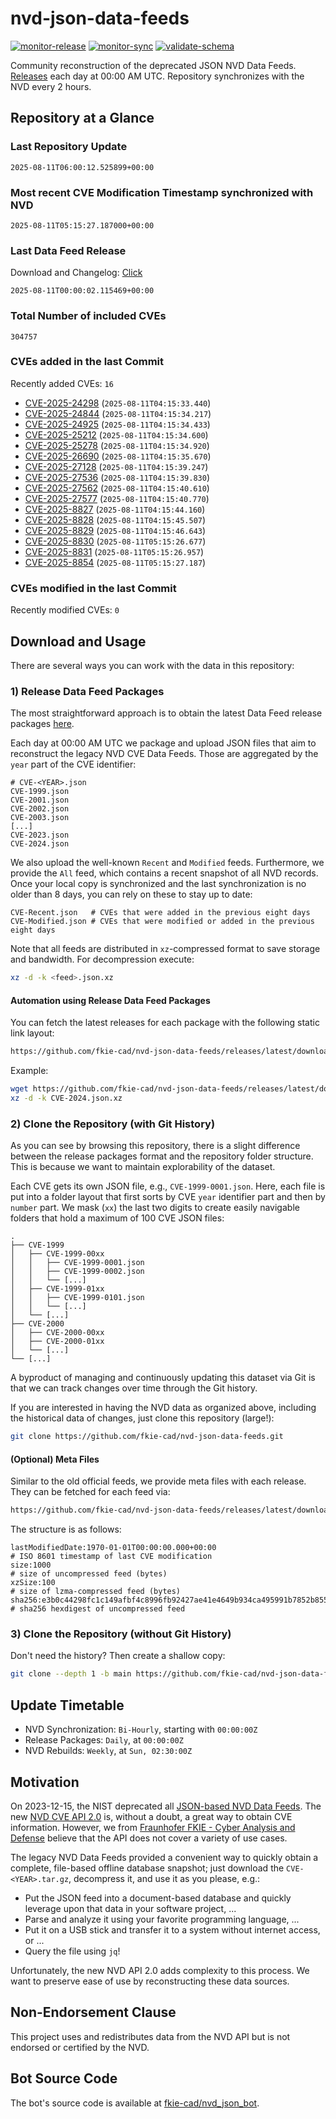 # nvd-json-data-feeds

[![monitor-release](https://github.com/fkie-cad/nvd-json-data-feeds/actions/workflows/monitor_release.yml/badge.svg)](https://github.com/fkie-cad/nvd-json-data-feeds/actions/workflows/monitor_release.yml)
[![monitor-sync](https://github.com/fkie-cad/nvd-json-data-feeds/actions/workflows/monitor_sync.yml/badge.svg)](https://github.com/fkie-cad/nvd-json-data-feeds/actions/workflows/monitor_sync.yml)
[![validate-schema](https://github.com/fkie-cad/nvd-json-data-feeds/actions/workflows/validate_schema.yml/badge.svg)](https://github.com/fkie-cad/nvd-json-data-feeds/actions/workflows/validate_schema.yml)

Community reconstruction of the deprecated JSON NVD Data Feeds.
[Releases](https://github.com/fkie-cad/nvd-json-data-feeds/releases/latest) each day at 00:00 AM UTC.
Repository synchronizes with the NVD every 2 hours.

## Repository at a Glance

### Last Repository Update

```plain
2025-08-11T06:00:12.525899+00:00
```

### Most recent CVE Modification Timestamp synchronized with NVD

```plain
2025-08-11T05:15:27.187000+00:00
```

### Last Data Feed Release

Download and Changelog: [Click](https://github.com/fkie-cad/nvd-json-data-feeds/releases/latest)

```plain
2025-08-11T00:00:02.115469+00:00
```

### Total Number of included CVEs

```plain
304757
```

### CVEs added in the last Commit

Recently added CVEs: `16`

- [CVE-2025-24298](CVE-2025/CVE-2025-242xx/CVE-2025-24298.json) (`2025-08-11T04:15:33.440`)
- [CVE-2025-24844](CVE-2025/CVE-2025-248xx/CVE-2025-24844.json) (`2025-08-11T04:15:34.217`)
- [CVE-2025-24925](CVE-2025/CVE-2025-249xx/CVE-2025-24925.json) (`2025-08-11T04:15:34.433`)
- [CVE-2025-25212](CVE-2025/CVE-2025-252xx/CVE-2025-25212.json) (`2025-08-11T04:15:34.600`)
- [CVE-2025-25278](CVE-2025/CVE-2025-252xx/CVE-2025-25278.json) (`2025-08-11T04:15:34.920`)
- [CVE-2025-26690](CVE-2025/CVE-2025-266xx/CVE-2025-26690.json) (`2025-08-11T04:15:35.670`)
- [CVE-2025-27128](CVE-2025/CVE-2025-271xx/CVE-2025-27128.json) (`2025-08-11T04:15:39.247`)
- [CVE-2025-27536](CVE-2025/CVE-2025-275xx/CVE-2025-27536.json) (`2025-08-11T04:15:39.830`)
- [CVE-2025-27562](CVE-2025/CVE-2025-275xx/CVE-2025-27562.json) (`2025-08-11T04:15:40.610`)
- [CVE-2025-27577](CVE-2025/CVE-2025-275xx/CVE-2025-27577.json) (`2025-08-11T04:15:40.770`)
- [CVE-2025-8827](CVE-2025/CVE-2025-88xx/CVE-2025-8827.json) (`2025-08-11T04:15:44.160`)
- [CVE-2025-8828](CVE-2025/CVE-2025-88xx/CVE-2025-8828.json) (`2025-08-11T04:15:45.507`)
- [CVE-2025-8829](CVE-2025/CVE-2025-88xx/CVE-2025-8829.json) (`2025-08-11T04:15:46.643`)
- [CVE-2025-8830](CVE-2025/CVE-2025-88xx/CVE-2025-8830.json) (`2025-08-11T05:15:26.677`)
- [CVE-2025-8831](CVE-2025/CVE-2025-88xx/CVE-2025-8831.json) (`2025-08-11T05:15:26.957`)
- [CVE-2025-8854](CVE-2025/CVE-2025-88xx/CVE-2025-8854.json) (`2025-08-11T05:15:27.187`)


### CVEs modified in the last Commit

Recently modified CVEs: `0`



## Download and Usage

There are several ways you can work with the data in this repository:

### 1) Release Data Feed Packages

The most straightforward approach is to obtain the latest Data Feed release packages [here](https://github.com/fkie-cad/nvd-json-data-feeds/releases/latest).

Each day at 00:00 AM UTC we package and upload JSON files that aim to reconstruct the legacy NVD CVE Data Feeds.
Those are aggregated by the `year` part of the CVE identifier:

```
# CVE-<YEAR>.json
CVE-1999.json
CVE-2001.json
CVE-2002.json
CVE-2003.json
[...]
CVE-2023.json
CVE-2024.json
```

We also upload the well-known `Recent` and `Modified` feeds.
Furthermore, we provide the `All` feed, which contains a recent snapshot of all NVD records.
Once your local copy is synchronized and the last synchronization is no older than 8 days, you can rely on these to stay up to date:

```plain
CVE-Recent.json   # CVEs that were added in the previous eight days
CVE-Modified.json # CVEs that were modified or added in the previous eight days
```

Note that all feeds are distributed in `xz`-compressed format to save storage and bandwidth.
For decompression execute:

```sh
xz -d -k <feed>.json.xz
```

#### Automation using Release Data Feed Packages

You can fetch the latest releases for each package with the following static link layout:

```sh
https://github.com/fkie-cad/nvd-json-data-feeds/releases/latest/download/CVE-<YEAR>.json.xz
```

Example:

```sh
wget https://github.com/fkie-cad/nvd-json-data-feeds/releases/latest/download/CVE-2024.json.xz
xz -d -k CVE-2024.json.xz
```

### 2) Clone the Repository (with Git History)

As you can see by browsing this repository, there is a slight difference between the release packages format and the repository folder structure.
This is because we want to maintain explorability of the dataset.

Each CVE gets its own JSON file, e.g., `CVE-1999-0001.json`.
Here, each file is put into a folder layout that first sorts by CVE `year` identifier part and then by `number` part.
We mask (`xx`) the last two digits to create easily navigable folders that hold a maximum of 100 CVE JSON files:

```plain
.
├── CVE-1999
│   ├── CVE-1999-00xx
│   │   ├── CVE-1999-0001.json
│   │   ├── CVE-1999-0002.json
│   │   └── [...]
│   ├── CVE-1999-01xx
│   │   ├── CVE-1999-0101.json
│   │   └── [...]
│   └── [...]
├── CVE-2000
│   ├── CVE-2000-00xx
│   ├── CVE-2000-01xx
│   └── [...]
└── [...]
```

A byproduct of managing and continuously updating this dataset via Git is that we can track changes over time through the Git history.

If you are interested in having the NVD data as organized above, including the historical data of changes, just clone this repository (large!):

```sh
git clone https://github.com/fkie-cad/nvd-json-data-feeds.git
```

#### (Optional) Meta Files

Similar to the old official feeds, we provide meta files with each release. They can be fetched for each feed via:

```sh
https://github.com/fkie-cad/nvd-json-data-feeds/releases/latest/download/CVE-<YEAR>.meta
```

The structure is as follows:

```plain
lastModifiedDate:1970-01-01T00:00:00.000+00:00                          # ISO 8601 timestamp of last CVE modification
size:1000                                                               # size of uncompressed feed (bytes)
xzSize:100                                                              # size of lzma-compressed feed (bytes)
sha256:e3b0c44298fc1c149afbf4c8996fb92427ae41e4649b934ca495991b7852b855 # sha256 hexdigest of uncompressed feed
```

### 3) Clone the Repository (without Git History)

Don't need the history? Then create a shallow copy:

```sh
git clone --depth 1 -b main https://github.com/fkie-cad/nvd-json-data-feeds.git
```


## Update Timetable

* NVD Synchronization: `Bi-Hourly`, starting with `00:00:00Z`
* Release Packages: `Daily`, at `00:00:00Z`
* NVD Rebuilds: `Weekly`, at `Sun, 02:30:00Z`


## Motivation

On 2023-12-15, the NIST deprecated all [JSON-based NVD Data Feeds](https://nvd.nist.gov/vuln/data-feeds#divRetirementBanner-1).
The new [NVD CVE API 2.0](https://nvd.nist.gov/developers/vulnerabilities) is, without a doubt, a great way to obtain CVE information.
However, we from [Fraunhofer FKIE - Cyber Analysis and Defense](https://www.fkie.fraunhofer.de/en/departments/cad.html) believe that the API does not cover a variety of use cases.

The legacy NVD Data Feeds provided a convenient way to quickly obtain a complete, file-based offline database snapshot; just download the `CVE-<YEAR>.tar.gz`, decompress it, and use it as you please, e.g.:

- Put the JSON feed into a document-based database and quickly leverage upon that data in your software project, ...
- Parse and analyze it using your favorite programming language, ...
- Put it on a USB stick and transfer it to a system without internet access, or ...
- Query the file using `jq`!

Unfortunately, the new NVD API 2.0 adds complexity to this process.
We want to preserve ease of use by reconstructing these data sources.

## Non-Endorsement Clause

This project uses and redistributes data from the NVD API but is not endorsed or certified by the NVD.

## Bot Source Code

The bot's source code is available at [fkie-cad/nvd\_json\_bot](https://github.com/fkie-cad/nvd_json_bot).